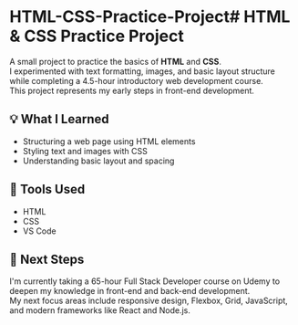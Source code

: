 # HTML-CSS-Practice-Project# HTML & CSS Practice Project

A small project to practice the basics of **HTML** and **CSS**.  
I experimented with text formatting, images, and basic layout structure while completing a 4.5-hour introductory web development course.  
This project represents my early steps in front-end development.

## 💡 What I Learned
- Structuring a web page using HTML elements  
- Styling text and images with CSS  
- Understanding basic layout and spacing  

## 🧠 Tools Used
- HTML
- CSS 
- VS Code  

## 🚀 Next Steps
I'm currently taking a 65-hour Full Stack Developer course on Udemy to deepen my knowledge in front-end and back-end development.  
My next focus areas include responsive design, Flexbox, Grid, JavaScript, and modern frameworks like React and Node.js.


